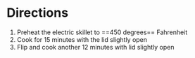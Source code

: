 
# Directions

1. Preheat the electric skillet to ==450 degrees== Fahrenheit
2. Cook for 15 minutes with the lid slightly open
3. Flip and cook another 12 minutes with lid slightly open